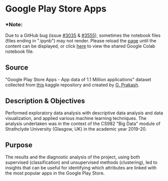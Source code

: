 # Google Play Store Apps

### *Note:
Due to a GitHub bug (issue [#3035](https://github.com/jupyter/notebook/issues/3035) & [#3555](https://github.com/jupyter/notebook/issues/3555)), sometimes the notebook files (files ending in ".ipynb") may not render. Please reload the [page](https://github.com/dimi-fn/Google-Play-Store-Apps/blob/master/Google_playstore.ipynb) until the content can be displayed, or click [here](https://colab.research.google.com/drive/1tiYZSi_zsFKvyb7JfS9bMpGWC00i5ZKr) to view the shared Google Colab notebook file.

## Source
"Google Play Store Apps - App data of 1.1 Million applications" dataset collected from [this](https://www.kaggle.com/gauthamp10/google-playstore-apps) kaggle repository and created by [G. Prakash](https://www.kaggle.com/gauthamp10).

## Description & Objectives
Performed exploratory data analysis with descriptive data analysis and data visualization, and applied various machine learning techniques. The analysis undertaken was in the context of the CS982 "Big Data" module of Strathclyde University (Glasgow, UK) in the academic year 2019-20.

## Purpose
The results and the diagnostic analysis of the project, using both supervised (classification) and unsupervised methods (clustering), led to insights that can be useful for identifying which attributes are linked with the most popular apps in the Google Play Store.
